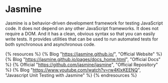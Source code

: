 # Jasmine

Jasmine is a behavior-driven development framework for testing JavaScript code. It does not depend on any other JavaScript frameworks. It does not require a DOM. And it has a clean, obvious syntax so that you can easily write tests. It provides utilities that can be used to run automated tests for both synchronous and asynchronous code.

{% resources %}
  {% Blog "https://jasmine.github.io/", "Official Website" %}
  {% Blog "https://jasmine.github.io/pages/docs_home.html", "Official Docs" %}
  {% Official "https://github.com/jasmine/jasmine", "Official Repository" %}
  {% Blog "https://www.youtube.com/watch?v=rw4KlxKEENQ", "Javascript Unit Testing with Jasmine" %}
{% endresources %}
